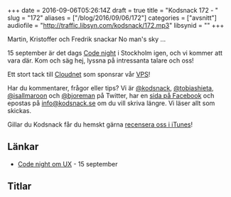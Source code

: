 +++
date = 2016-09-06T05:26:14Z
draft = true
title = "Kodsnack 172 - "
slug = "172"
aliases = ["/blog/2016/09/06/172"]
categories = ["avsnitt"]
audiofile = "http://traffic.libsyn.com/kodsnack/172.mp3"
libsynid = ""
+++

Martin, Kristoffer och Fredrik snackar No man's sky …

15 september är det dags [Code night](http://techworld.event.idg.se/event/codenight6/) i Stockholm igen, och vi kommer att vara där. Kom och säg hej, lyssna på intressanta talare och oss!

Ett stort tack till [Cloudnet](http://www.cloudnet.se) som sponsrar vår [VPS](http://en.wikipedia.org/wiki/Virtual_private_server)!

Har du kommentarer, frågor eller tips? Vi är [@kodsnack](https://www.twitter.com/kodsnack), [@tobiashieta](https://www.twitter.com/tobiashieta), [@isallmaroon](https://www.twitter.com/isallmaroon) och [@bjoreman](https://www.twitter.com/bjoreman) på Twitter, har en [sida på Facebook](https://www.facebook.com/kodsnack) och epostas på [info@kodsnack.se](mailto:info@kodsnack.se) om du vill skriva längre. Vi läser allt som skickas.

Gillar du Kodsnack får du hemskt gärna [recensera oss i iTunes](http://itunes.apple.com/se/podcast/kodsnack/id561631498?l=en)!

## Länkar ##
* [Code night om UX](http://techworld.event.idg.se/event/codenight6/) - 15 september


## Titlar ##
